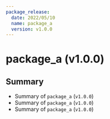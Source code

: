 ```yaml
---
package_release:
  date: 2022/05/10
  name: package_a
  version: v1.0.0
---
```

# package_a (v1.0.0)


## Summary

- Summary of `package_a` (`v1.0.0`)
- Summary of `package_a` (`v1.0.0`)
- Summary of `package_a` (`v1.0.0`)
